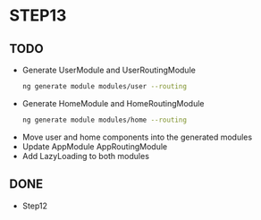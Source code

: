 # STEP13

## TODO
- Generate UserModule and UserRoutingModule 
    ```bash
    ng generate module modules/user --routing
    ```
- Generate HomeModule and HomeRoutingModule 
    ```bash
    ng generate module modules/home --routing
    ```
- Move user and home components into the generated modules
- Update AppModule AppRoutingModule
- Add LazyLoading to both modules

## DONE
- Step12